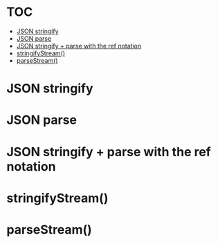 # TOC
   - [JSON stringify](#json-stringify)
   - [JSON parse](#json-parse)
   - [JSON stringify + parse with the ref notation](#json-stringify--parse-with-the-ref-notation)
   - [stringifyStream()](#stringifystream)
   - [parseStream()](#parsestream)
<a name=""></a>
 
<a name="json-stringify"></a>
# JSON stringify
<a name="json-parse"></a>
# JSON parse
<a name="json-stringify--parse-with-the-ref-notation"></a>
# JSON stringify + parse with the ref notation
<a name="stringifystream"></a>
# stringifyStream()
<a name="parsestream"></a>
# parseStream()
